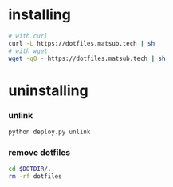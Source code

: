 installing
========

```sh
# with curl
curl -L https://dotfiles.matsub.tech | sh
# with wget
wget -qO - https://dotfiles.matsub.tech | sh
```

uninstalling
========

### unlink
```sh
python deploy.py unlink
```

### remove dotfiles
```sh
cd $DOTDIR/..
rm -rf dotfiles
```

